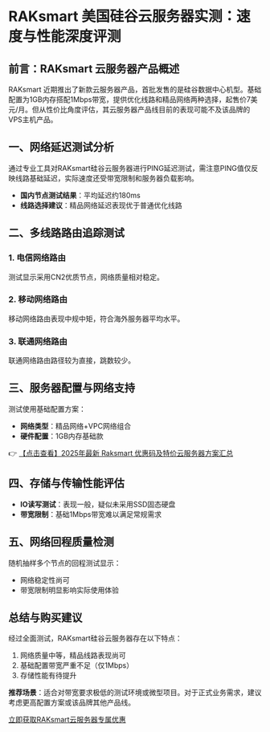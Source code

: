 # RAKsmart 美国硅谷云服务器实测：速度与性能深度评测

## 前言：RAKsmart 云服务器产品概述

RAKsmart 近期推出了新款云服务器产品，首批发售的是硅谷数据中心机型。基础配置为1GB内存搭配1Mbps带宽，提供优化线路和精品网络两种选择，起售价7美元/月。但从性价比角度评估，其云服务器产品线目前的表现可能不及该品牌的VPS主机产品。

## 一、网络延迟测试分析

通过专业工具对RAKsmart硅谷云服务器进行PING延迟测试，需注意PING值仅反映线路基础延迟，实际速度还受带宽限制和服务器负载影响。

- **国内节点测试结果**：平均延迟约180ms
- **线路选择建议**：精品网络延迟表现优于普通优化线路

## 二、多线路路由追踪测试

### 1. 电信网络路由
测试显示采用CN2优质节点，网络质量相对稳定。

### 2. 移动网络路由
移动网络路由表现中规中矩，符合海外服务器平均水平。

### 3. 联通网络路由
联通网络路由路径较为直接，跳数较少。

## 三、服务器配置与网络支持

测试使用基础配置方案：
- **网络类型**：精品网络+VPC网络组合
- **硬件配置**：1GB内存基础款

👉 [【点击查看】2025年最新 Raksmart 优惠码及特价云服务器方案汇总](https://bit.ly/raksmart)

## 四、存储与传输性能评估

- **IO读写测试**：表现一般，疑似未采用SSD固态硬盘
- **带宽限制**：基础1Mbps带宽难以满足常规需求

## 五、网络回程质量检测

随机抽样多个节点的回程测试显示：
- 网络稳定性尚可
- 带宽限制明显影响实际使用体验

## 总结与购买建议

经过全面测试，RAKsmart硅谷云服务器存在以下特点：
1. 网络质量中等，精品线路表现尚可
2. 基础配置带宽严重不足（仅1Mbps）
3. 存储性能有待提升

**推荐场景**：适合对带宽要求极低的测试环境或微型项目。对于正式业务需求，建议考虑更高配置方案或该品牌其他产品线。

[立即获取RAKsmart云服务器专属优惠](https://bit.ly/raksmart)